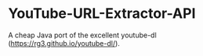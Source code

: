 # YouTube-URL-Extractor-API
A cheap Java port of the excellent youtube-dl (https://rg3.github.io/youtube-dl/).
